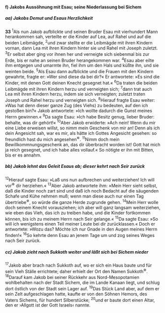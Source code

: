 #### f) Jakobs Aussöhnung mit Esau; seine Niederlassung bei Sichem

##### aa) Jakobs Demut und Esaus Herzlichkeit

__33__
<sup>1</sup>Als nun Jakob aufblickte und seinen Bruder Esau mit vierhundert Mann herankommen sah, verteilte er die Kinder auf Lea, auf Rahel und auf die beiden Leibmägde,
<sup>2</sup>und zwar stellte er die Leibmägde mit ihren Kindern vornan, dann Lea mit ihren Kindern hinter sie und Rahel mit Joseph zuletzt.
<sup>3</sup>Er selbst aber ging vor ihnen her und verneigte sich siebenmal bis zur Erde, bis er nahe an seinen Bruder herangekommen war.
<sup>4</sup>Esau aber eilte ihm entgegen und umarmte ihn, fiel ihm um den Hals und küßte ihn, und sie weinten beide.
<sup>5</sup>Als Esau dann aufblickte und die Frauen mit den Kindern gewahrte, fragte er: »Wer sind diese da bei dir?« Er antwortete: »Es sind die Kinder, mit denen Gott deinen Knecht gesegnet hat.«
<sup>6</sup>Da traten die beiden Leibmägde mit ihren Kindern herzu und verneigten sich;
<sup>7</sup>dann trat auch Lea mit ihren Kindern herzu, indem sie sich verneigten; zuletzt traten Joseph und Rahel herzu und verneigten sich.
<sup>8</sup>Hierauf fragte Esau weiter: »Was hat denn dieser ganze Zug (des Viehs) zu bedeuten, auf den ich gestoßen bin?« Jakob antwortete: »Ich wollte dadurch die Gunst meines Herrn gewinnen.«
<sup>9</sup>Da sagte Esau: »Ich habe Besitz genug, lieber Bruder: behalte, was dir gehört!«
<sup>10</sup>Aber Jakob erwiderte: »Ach nein! Wenn du mir eine Liebe erweisen willst, so nimm mein Geschenk von mir an! Denn als ich dein Angesicht sah, war es mir, als hätte ich Gottes Angesicht gesehen: so freundlich hast du mich angesehen<sup title="oder: aufgenommen">&#x2732;</sup>.
<sup>11</sup>Nimm doch mein Bewillkommnungsgeschenk an, das dir überbracht worden ist! Gott hat mich ja reich gesegnet, und ich habe alles vollauf.« So nötigte er ihn mit Bitten, bis er es annahm.

##### bb) Jakob lehnt das Geleit Esaus ab; dieser kehrt nach Seir zurück

<sup>12</sup>Hierauf sagte Esau: »Laß uns nun aufbrechen und weiterziehen! Ich will vor<sup title="oder: neben">&#x2732;</sup> dir herziehen.«
<sup>13</sup>Aber Jakob antwortete ihm: »Mein Herr sieht selbst, daß die Kinder noch zart sind und daß ich noch Bedacht auf die säugenden Schafe und Kühe nehmen muß; wenn man diese auch nur einen Tag übertriebe<sup title="= mit Gewalt triebe">&#x2732;</sup>, so würde die ganze Herde zugrunde gehen.
<sup>14</sup>Mein Herr wolle doch seinem Knecht vorausziehen; ich aber will ganz langsam weiterziehen, wie eben das Vieh, das ich zu treiben habe, und die Kinder fortkommen können, bis ich zu meinem Herrn nach Seir gelange.«
<sup>15</sup>Da sagte Esau: »So will ich wenigstens einen Teil meiner Leute bei dir zurücklassen.« Doch er antwortete: »Wozu das? Möchte ich nur Gnade in den Augen meines Herrn finden!«
<sup>16</sup>So kehrte denn Esau an jenem Tage um und zog seines Weges nach Seir zurück.

##### cc) Jakob zieht nach Sukkoth weiter und läßt sich bei Sichem nieder

<sup>17</sup>Jakob aber brach nach Sukkoth auf, wo er sich ein Haus baute und für sein Vieh Ställe errichtete; daher erhielt der Ort den Namen Sukkoth<sup title="d.h. Hütten, Ställe">&#x2732;</sup>.
<sup>18</sup>Darauf kam Jakob bei seiner Rückkehr aus Nord-Mesopotamien wohlbehalten nach der Stadt Sichem, die im Lande Kanaan liegt, und schlug dort östlich von der Stadt sein Lager auf.
<sup>19</sup>Das Stück Land aber, auf dem er sein Zelt aufgeschlagen hatte, kaufte er von den Söhnen Hemors, des Vaters Sichems, für hundert Silberstücke;
<sup>20</sup>und er baute dort einen Altar, den er ›Allgott ist der Gott Israels‹ nannte.